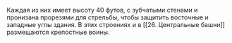 Каждая из них имеет высоту 40 футов, с зубчатыми стенами и пронизана прорезями для стрельбы, чтобы защитить восточные и западные углы здания. В этих строениях и в [[26. Центральные башни]] размещаются крепостные воины.